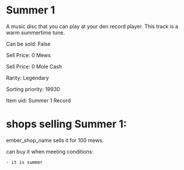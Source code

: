 # Summer 1

A music disc that you can play at your den record player. This track is a warm summertime tune.

Can be sold: False

Sell Price: 0 Mews

Sell Price: 0 Mole Cash

Rarity: Legendary

Sorting priority: 19930

Item uid: Summer 1 Record

# shops selling Summer 1:

ember_shop_name sells it for 100 mews.

  can buy it when meeting conditions: 

    - it is summer